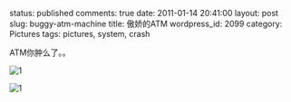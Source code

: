 status: published
comments: true
date: 2011-01-14 20:41:00
layout: post
slug: buggy-atm-machine
title: 傲娇的ATM
wordpress_id: 2099
category: Pictures
tags: pictures, system, crash

ATM你肿么了。。

![1](https://lh3.googleusercontent.com/xsMdn023hMyBy9qVIo2QwBd2mCQ-zxm9tFp2f1wuXn3IeXIt77wuffrFEBFMgZLMEiRpY1EL--Cur-09ItMcNrIn8K4ane2vIdxgtZC1_6YhyBgCY9ji8oN1_2az8Hv3-8PE1ee_dbs=w800)

![1](https://lh3.googleusercontent.com/WIueXZ9kcqFDzKJif2yrqu9rN6X9X7gtWVFVbeaZrKoLONJkyiSe1ekYTQemiI1sokuFf73mR4OVl8Omr4P1v8OdmiIyOh5wMJnAaipXuRXg0dVt0Qp2bK6Qlo_64RDPszeTglbdno0=w800)
